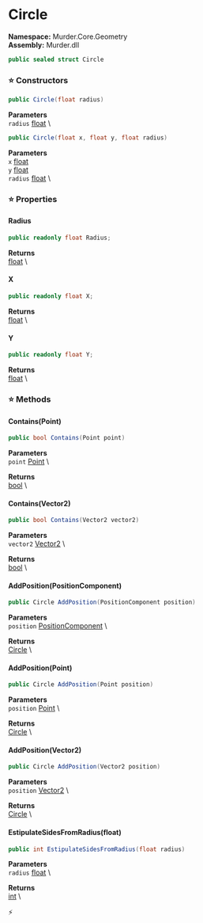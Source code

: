 # Circle

**Namespace:** Murder.Core.Geometry \
**Assembly:** Murder.dll

```csharp
public sealed struct Circle
```

### ⭐ Constructors
```csharp
public Circle(float radius)
```

**Parameters** \
`radius` [float](https://learn.microsoft.com/en-us/dotnet/api/System.Single?view=net-7.0) \

```csharp
public Circle(float x, float y, float radius)
```

**Parameters** \
`x` [float](https://learn.microsoft.com/en-us/dotnet/api/System.Single?view=net-7.0) \
`y` [float](https://learn.microsoft.com/en-us/dotnet/api/System.Single?view=net-7.0) \
`radius` [float](https://learn.microsoft.com/en-us/dotnet/api/System.Single?view=net-7.0) \

### ⭐ Properties
#### Radius
```csharp
public readonly float Radius;
```

**Returns** \
[float](https://learn.microsoft.com/en-us/dotnet/api/System.Single?view=net-7.0) \
#### X
```csharp
public readonly float X;
```

**Returns** \
[float](https://learn.microsoft.com/en-us/dotnet/api/System.Single?view=net-7.0) \
#### Y
```csharp
public readonly float Y;
```

**Returns** \
[float](https://learn.microsoft.com/en-us/dotnet/api/System.Single?view=net-7.0) \
### ⭐ Methods
#### Contains(Point)
```csharp
public bool Contains(Point point)
```

**Parameters** \
`point` [Point](../../../Murder/Core/Geometry/Point.html) \

**Returns** \
[bool](https://learn.microsoft.com/en-us/dotnet/api/System.Boolean?view=net-7.0) \

#### Contains(Vector2)
```csharp
public bool Contains(Vector2 vector2)
```

**Parameters** \
`vector2` [Vector2](../../../Murder/Core/Geometry/Vector2.html) \

**Returns** \
[bool](https://learn.microsoft.com/en-us/dotnet/api/System.Boolean?view=net-7.0) \

#### AddPosition(PositionComponent)
```csharp
public Circle AddPosition(PositionComponent position)
```

**Parameters** \
`position` [PositionComponent](../../../Murder/Components/PositionComponent.html) \

**Returns** \
[Circle](../../../Murder/Core/Geometry/Circle.html) \

#### AddPosition(Point)
```csharp
public Circle AddPosition(Point position)
```

**Parameters** \
`position` [Point](../../../Murder/Core/Geometry/Point.html) \

**Returns** \
[Circle](../../../Murder/Core/Geometry/Circle.html) \

#### AddPosition(Vector2)
```csharp
public Circle AddPosition(Vector2 position)
```

**Parameters** \
`position` [Vector2](../../../Murder/Core/Geometry/Vector2.html) \

**Returns** \
[Circle](../../../Murder/Core/Geometry/Circle.html) \

#### EstipulateSidesFromRadius(float)
```csharp
public int EstipulateSidesFromRadius(float radius)
```

**Parameters** \
`radius` [float](https://learn.microsoft.com/en-us/dotnet/api/System.Single?view=net-7.0) \

**Returns** \
[int](https://learn.microsoft.com/en-us/dotnet/api/System.Int32?view=net-7.0) \



⚡